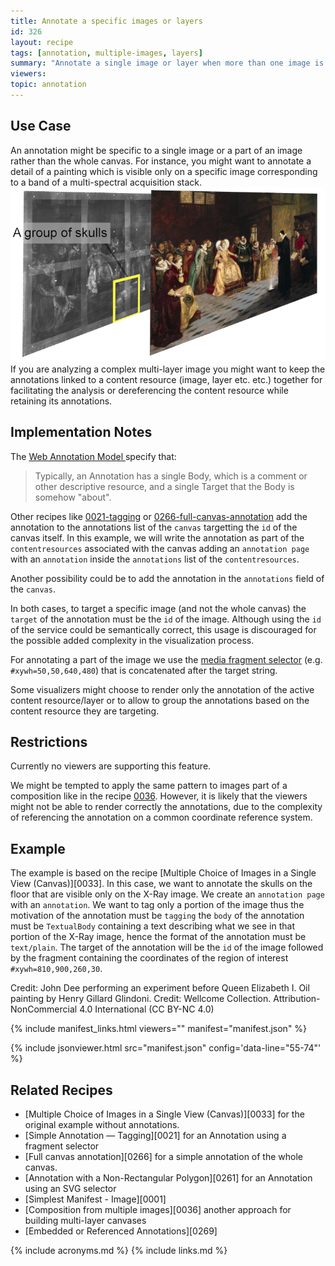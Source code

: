 ```yaml
---
title: Annotate a specific images or layers
id: 326
layout: recipe
tags: [annotation, multiple-images, layers]
summary: "Annotate a single image or layer when more than one image is present on the canvas."
viewers:
topic: annotation
---
```


## Use Case
An annotation might be specific to a single image or a part of an image rather than
the whole canvas. For instance, you might want to annotate a detail of a painting
which is visible only on a specific image corresponding to a band of a multi-spectral
acquisition stack. 
![Illustration of annotating a specific layer of a multi-spectral stack](layerannotation.png)
If you are analyzing a complex multi-layer image you might want to keep the annotations linked to a content resource (image, layer etc. etc.) together for facilitating the analysis or dereferencing the content resource while retaining its annotations.

## Implementation Notes
The [Web Annotation Model ](https://www.w3.org/TR/annotation-model/#introduction)
specify that:

> Typically, an Annotation has a single Body, which is a comment or other descriptive resource, and a single Target that the Body is somehow "about".

Other recipes like [0021-tagging](https://iiif.io/api/cookbook/recipe/0021-tagging/) or [0266-full-canvas-annotation](https://iiif.io/api/cookbook/recipe/0266-full-canvas-annotation/) add the annotation to the annotations list of the `canvas` targetting the `id` of the canvas itself. 
In this example, we will write the annotation as part of the `contentresources` associated with the canvas adding an `annotation page` with an `annotation` inside the `annotations` list of the 
`contentresources`. 

Another possibility could be to add the annotation in the `annotations` field of the `canvas`.

In both cases, to target a specific image (and not the whole canvas) the `target` of the annotation must be the `id` of the image. Although using the `id` of the service could be semantically correct, this usage is discouraged for the possible added complexity in the visualization process.

For annotating a part of the image we use the [media fragment selector](https://www.w3.org/TR/annotation-model/#fragment-selector) (e.g. `#xywh=50,50,640,480`) that is concatenated after the target string.

Some visualizers might choose to render only the annotation of the active content resource/layer or to allow to group the annotations based on the content resource they are targeting. 

## Restrictions
Currently no viewers are supporting this feature.

We might be tempted to apply the same pattern to images part of a composition like in the recipe [0036](https://iiif.io/api/cookbook/recipe/0036-composition-from-multiple-images/). However, it is likely that the viewers might not be able to render correctly the annotations, due to the complexity of referencing the annotation on a common coordinate reference system.   

## Example
The example is based on the recipe [Multiple Choice of Images in a Single View (Canvas)][0033]. In this case, we want to annotate the skulls on the floor that are visible only on the X-Ray image. We create an `annotation page` with an `annotation`. We want to tag only a portion of the image thus the motivation of the annotation must be `tagging` the `body` of the annotation must be `TextualBody` containing a text describing what we see in that portion of the X-Ray image, hence the format of the annotation must be `text/plain`. The target of the annotation will be the `id` of the image followed by the fragment containing the coordinates of the region of interest `#xywh=810,900,260,30`.

Credit: John Dee performing an experiment before Queen Elizabeth I. Oil painting by Henry Gillard Glindoni. Credit: Wellcome Collection. Attribution-NonCommercial 4.0 International (CC BY-NC 4.0)

{% include manifest_links.html viewers="" manifest="manifest.json" %}

{% include jsonviewer.html src="manifest.json" config='data-line="55-74"' %}

## Related Recipes

* [Multiple Choice of Images in a Single View (Canvas)][0033] for the original example without annotations.
* [Simple Annotation — Tagging][0021] for an Annotation using a fragment selector
* [Full canvas annotation][0266] for a simple annotation of the whole canvas.
* [Annotation with a Non-Rectangular Polygon][0261] for an Annotation using an SVG selector
* [Simplest Manifest - Image][0001]
* [Composition from multiple images][0036] another approach for building multi-layer canvases 
* [Embedded or Referenced Annotations][0269]

{% include acronyms.md %}
{% include links.md %}

